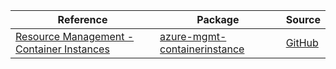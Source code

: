 | Reference | Package | Source |
|---|---|---|
|[Resource Management - Container Instances](mgmt-containerinstance-readme.md)|[azure-mgmt-containerinstance](https://pypi.org/project/azure-mgmt-containerinstance)|[GitHub](https://github.com/Azure/azure-sdk-for-python/blob/main/sdk/containerinstance/azure-mgmt-containerinstance)|
